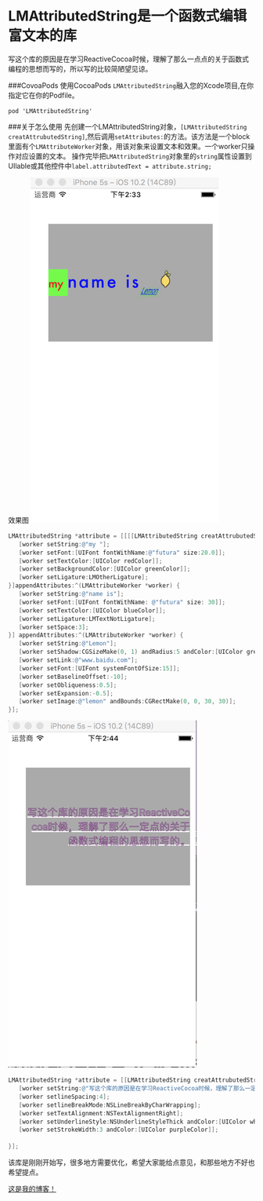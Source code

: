# LMAttributedString是一个函数式编辑富文本的库

写这个库的原因是在学习ReactiveCocoa时候，理解了那么一点点的关于函数式编程的思想而写的，所以写的比较简陋望见谅。

###CovoaPods
使用CocoaPods `LMAttributedString`融入您的Xcode项目,在你指定它在你的Podfile。

```
pod 'LMAttributedString'
```


###关于怎么使用
先创建一个LMAttributedString对象，`[LMAttributedString creatAttrubutedString]`,然后调用`setAttributes:`的方法。该方法是一个block里面有个`LMAttributeWorker`对象，用该对象来设置文本和效果。一个worker只操作对应设置的文本。
操作完毕把`LMAttributedString`对象里的`string`属性设置到UIlable或其他控件中`label.attributedText = attribute.string;`

效果图
![效果图01](https://github.com/Lemon365189523/LMAttributedString/blob/master/效果图01.png)



```Objective-C
LMAttributedString *attribute = [[[[LMAttributedString creatAttrubutedString] setAttributes:^(LMAttributeWorker *worker) {
   [worker setString:@"my "];
   [worker setFont:[UIFont fontWithName:@"futura" size:20.0]];
   [worker setTextColor:[UIColor redColor]];
   [worker setBackgroundColor:[UIColor greenColor]];
   [worker setLigature:LMOtherLigature];
}]appendAttributes:^(LMAttributeWorker *worker) {
   [worker setString:@"name is"];
   [worker setFont:[UIFont fontWithName: @"futura" size: 30]];
   [worker setTextColor:[UIColor blueColor]];
   [worker setLigature:LMTextNotLigature];
   [worker setSpace:3];
}] appendAttributes:^(LMAttributeWorker *worker) {
   [worker setString:@"Lemon"];
   [worker setShadow:CGSizeMake(0, 1) andRadius:5 andColor:[UIColor greenColor]];
   [worker setLink:@"www.baidu.com"];
   [worker setFont:[UIFont systemFontOfSize:15]];
   [worker setBaselineOffset:-10];
   [worker setObliqueness:0.5];
   [worker setExpansion:-0.5];
   [worker setImage:@"lemon" andBounds:CGRectMake(0, 0, 30, 30)];
}];
```


![效果图02](https://github.com/Lemon365189523/LMAttributedString/blob/master/效果图02.png)


```Objective-C
LMAttributedString *attribute = [[LMAttributedString creatAttrubutedString] setAttributes:^(LMAttributeWorker *worker) {
   [worker setString:@"写这个库的原因是在学习ReactiveCocoa时候，理解了那么一定点的关于函数式编程的思想而写的。"];
   [worker setlineSpacing:4];
   [worker setlineBreakMode:NSLineBreakByCharWrapping];
   [worker setTextAlignment:NSTextAlignmentRight];
   [worker setUnderlineStyle:NSUnderlineStyleThick andColor:[UIColor whiteColor]];
   [worker setStrokeWidth:3 andColor:[UIColor purpleColor]];
   
}];
```

该库是刚刚开始写，很多地方需要优化，希望大家能给点意见，和那些地方不好也希望提点。

[这是我的博客！](lemonfan.cn)


